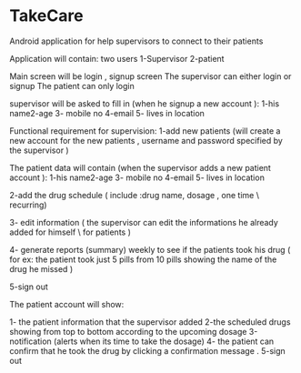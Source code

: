 # TakeCare

Android application for help supervisors to connect to their patients 

Application will contain:
 two users 
1-Supervisor
2-patient

Main screen will be login , signup screen
The supervisor can either login or signup 
The patient can only login


supervisor will be asked to fill in   (when he signup a new account ):
1-his name2-age 3- mobile no 4-email 5- lives in location 

Functional requirement for supervision:
1-add  new patients (will create a new account for the new patients  , username and password specified by the supervisor )

The patient data will contain  (when the supervisor adds a new  patient account  ):
1-his name2-age 3- mobile no 4-email 5- lives in location  

2-add the drug  schedule  ( include :drug name,  dosage , one time \ recurring) 

3- edit information ( the supervisor can edit the informations he already added for himself \ for patients )

4- generate reports (summary) weekly to see if the patients took his drug ( for ex: the patient took just 5 pills from 10 pills  showing the name of the drug he missed )

5-sign out  

The patient account will show:

1- the patient information that the supervisor added 
2-the scheduled drugs showing from top to bottom according to  the upcoming dosage 
3-notification (alerts when its time to take the dosage)
4- the patient can  confirm that he took the drug by clicking a confirmation message .
5-sign out

